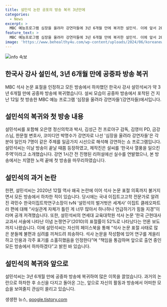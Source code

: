 ```yaml
---
title: 설민석 논란 공포의 방송 복귀 3년만에
categories:
  - News
excerpt: >
  MBC 예능프로그램 심장을 울려라 강연자들에 3년 6개월 만에 복귀한 설민석. 이에 앞서 2020년 논문 표절로 하차하며 사과한 그는 이 자리에 서기까지 너무 떨리고 공포스러웠다며 운을 터뜨림. 박명수는 어떤 강의를 준비한건가라고 물었고, 설민석은 어디에서도 하지 못한 이야기를 최초로 공개하겠다고 말함. 전체 강연은 19일에 방영될 예정. 2010년 석사 논문 표절 사태 이후 모든 방송에서 하차한 그는 책임을 통감하며 앞으로 출연 중인 모든 방송에서 하차하겠다고 공식 사과함.
feature_text: >
  MBC 예능프로그램 심장을 울려라 강연자들에 3년 6개월 만에 복귀한 설민석. 이에 앞서 2020년 논문 표절로 하차하며 사과한 그는 이 자리에 서기까지 너무 떨리고 공포스러웠다며 운을 터뜨림. 박명수는 어떤 강의를 준비한건가라고 물었고, 설민석은 어디에서도 하지 못한 이야기를 최초로 공개하겠다고 말함. 전체 강연은 19일에 방영될 예정. 2010년 석사 논문 표절 사태 이후 모든 방송에서 하차한 그는 책임을 통감하며 앞으로 출연 중인 모든 방송에서 하차하겠다고 공식 사과함.
image: 'https://www.behealthy4u.com/wp-content/uploads/2024/06/koreanews.jpg'
---
```


<p><img src="https://www.behealthy4u.com/wp-content/uploads/2024/06/koreanews.jpg" alt="info 속보" /></p>

<h2 data-ke-size="size26">한국사 강사 설민석, 3년 6개월 만에 공중파 방송 복귀</h2>

<p data-ke-size="size16">MBC 석사 논문 표절을 인정하고 모든 방송에서 하차했던 한국사 강사 설민석씨가 약 3년 6개월 만에 공중파 방송에 복귀했습니다. 설씨 모습이 공중파 방송에서 포착된 건 지난 12일 첫 방송한 MBC 예능 프로그램 ‘심장을 울려라 강연자들’(강연자들)에서입니다.</p>

<h2 data-ke-size="size26">설민석의 복귀와 첫 방송 내용</h2>

<p data-ke-size="size16">설민석씨를 포함해 오은영 정신의학과 박사, 김성근 전 프로야구 감독, 김영미 PD, 금강스님, 한문철 변호사, 코미디언 박명수가 강연자로 나선 '심장을 울려라 강연자들'은 각 분야 일인자 7명이 같은 주제를 일곱가지 시선으로 해석해 강연하는 쇼 프로그램입니다. 설민석씨는 이날 방송이 끝날 때쯤 등장하였고, 제작진은 설씨를 ‘한국사 열풍을 일으킨 주역’이라고 소개했습니다. 강연 1시간 전 진행된 리허설에선 실수를 연발했으나, 본 방송에서는 치열한 노력 끝에 첫 방송을 마무리하였습니다.</p>

<h2 data-ke-size="size26">설민석의 과거 논란</h2>

<p data-ke-size="size16">한편, 설민석씨는 2020년 12월 역사 왜곡 논란에 이어 석사 논문 표절 의혹까지 불거지면서 모든 방송에서 하차한 적이 있습니다. 당시에는 국내 이집트고고학 전문가로 알려진 곽민수 한국이집트학연구소장이 tvN ‘설민석의 벌거벗은 세계사’ 이집트 클레오파트라 편에 대해 “사실관계 자체가 틀린 게 너무 많아서 하나하나 언급하기가 힘들 지경”이라며 공개 저격했습니다. 또한, 설민석씨의 연세대 교육대학원 석사 논문 ‘한국 근현대사 교과서 서술에 나타난 이념 논쟁연구’(2010)의 표절률이 52%로 나타났다는 언론 보도까지 나왔습니다. 이에 설민석씨는 자신의 페이스북을 통해 “석사 논문 표절 사태로 많은 분들께 불편과 심려를 끼쳐드려 죄송하다. 석사 논문을 작성함에 있어 연구를 게을리하고 인용과 각주 표기를 소홀히했음을 인정한다”며 “책임을 통감하며 앞으로 출연 중인 모든 방송에서 하차하겠다”고 밝힌 바 있습니다.</p>

<h2 data-ke-size="size26">설민석의 복귀와 앞으로</h2>

<p data-ke-size="size16">설민석씨는 3년 6개월 만에 공중파 방송에 복귀하여 많은 이목을 끌었습니다. 과거의 논란으로 하차한 후 소신을 다지고 돌아온 그는, 앞으로 자신의 활동과 방송에서 어떠한 모습을 보여줄지 관심이 쏠리고 있습니다.</p>
생생한 뉴스, <a href="https://qoogle.tistory.com" rel="dofollow">qoogle.tistory.com</a>


